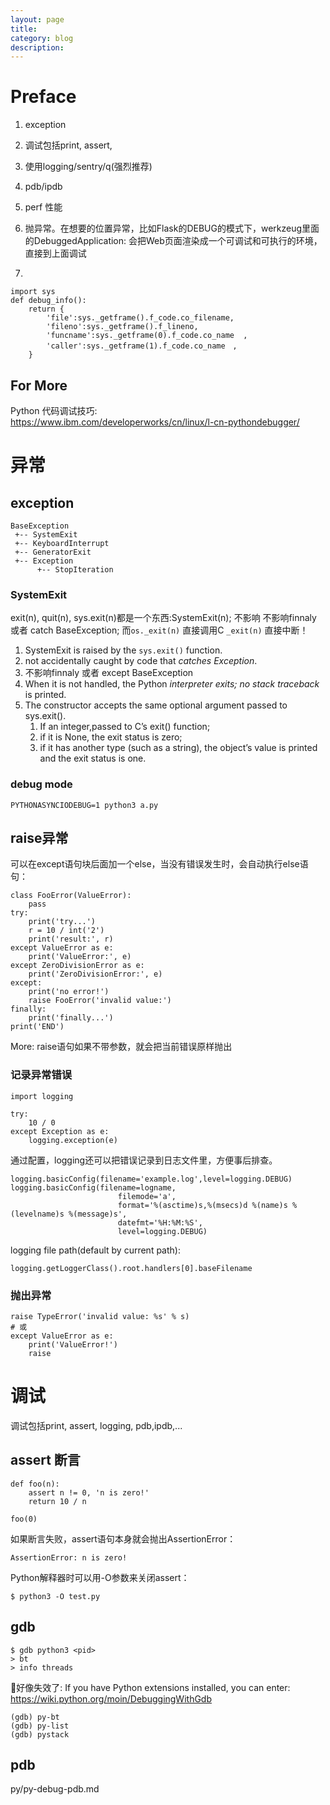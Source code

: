 ```yaml
---
layout: page
title:
category: blog
description:
---
```

# Preface
1. exception
2. 调试包括print, assert, 
3. 使用logging/sentry/q(强烈推荐)
4. pdb/ipdb
3. perf 性能
1. 抛异常。在想要的位置异常，比如Flask的DEBUG的模式下，werkzeug里面的DebuggedApplication: 会把Web页面渲染成一个可调试和可执行的环境，直接到上面调试

2.
```
import sys
def debug_info():
    return {
        'file':sys._getframe().f_code.co_filename,
        'fileno':sys._getframe().f_lineno,
        'funcname':sys._getframe(0).f_code.co_name  ,
        'caller':sys._getframe(1).f_code.co_name　,
    }
```

## For More
Python 代码调试技巧: \
    https://www.ibm.com/developerworks/cn/linux/l-cn-pythondebugger/

# 异常

## exception

    BaseException
     +-- SystemExit
     +-- KeyboardInterrupt
     +-- GeneratorExit
     +-- Exception
          +-- StopIteration

### SystemExit
exit(n), quit(n), sys.exit(n)都是一个东西:SystemExit(n); 不影响 不影响finnaly 或者 catch BaseException; 而`os._exit(n)` 直接调用C `_exit(n)` 直接中断！
1. SystemExit is raised by the `sys.exit()` function. 
2. not accidentally caught by code that *catches Exception*.
5. 不影响finnaly 或者 except BaseException
3. When it is not handled, the Python *interpreter exits; no stack traceback* is printed. 
4. The constructor accepts the same optional argument passed to sys.exit(). 
    1. If an integer,passed to C’s exit() function;
    2. if it is None, the exit status is zero;
    3. if it has another type (such as a string), the object’s value is printed and the exit status is one.

### debug mode

    PYTHONASYNCIODEBUG=1 python3 a.py

## raise异常
可以在except语句块后面加一个else，当没有错误发生时，会自动执行else语句：
```
class FooError(ValueError):
    pass
try:
	print('try...')
	r = 10 / int('2')
	print('result:', r)
except ValueError as e:
	print('ValueError:', e)
except ZeroDivisionError as e:
	print('ZeroDivisionError:', e)
except:
	print('no error!')
    raise FooError('invalid value:')
finally:
	print('finally...')
print('END')
```
More: raise语句如果不带参数，就会把当前错误原样抛出

### 记录异常错误

	import logging

    try:
    	10 / 0
    except Exception as e:
        logging.exception(e)

通过配置，logging还可以把错误记录到日志文件里，方便事后排查。


	logging.basicConfig(filename='example.log',level=logging.DEBUG)
	logging.basicConfig(filename=logname,
                            filemode='a',
                            format='%(asctime)s,%(msecs)d %(name)s %(levelname)s %(message)s',
                            datefmt='%H:%M:%S',
                            level=logging.DEBUG)

logging file path(default by current path):

	logging.getLoggerClass().root.handlers[0].baseFilename

### 抛出异常

	raise TypeError('invalid value: %s' % s)
	# 或
	except ValueError as e:
        print('ValueError!')
        raise

# 调试
调试包括print, assert, logging, pdb,ipdb,...

## assert 断言

	def foo(n):
		assert n != 0, 'n is zero!'
		return 10 / n

	foo(0)

如果断言失败，assert语句本身就会抛出AssertionError：

	AssertionError: n is zero!

Python解释器时可以用-O参数来关闭assert：

	$ python3 -O test.py

## gdb
    $ gdb python3 <pid>
    > bt
    > info threads

好像失效了: If you have Python extensions installed, you can enter:
https://wiki.python.org/moin/DebuggingWithGdb

    (gdb) py-bt
    (gdb) py-list
    (gdb) pystack

## pdb
py/py-debug-pdb.md
